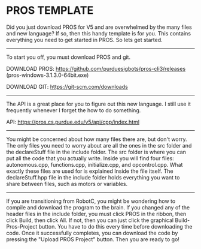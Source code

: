# PROS TEMPLATE
Did you just download PROS for V5 and are overwhelmed by the many files and new language? If so, then
this handy template is for you. This contains everything you need to get started in PROS. So lets get
started.

-----------------------------------------------------------------------------------------------------

To start you off, you must download PROS and git.

DOWNLOAD PROS: https://github.com/purduesigbots/pros-cli3/releases (pros-windows-3.1.3.0-64bit.exe)

DOWNLOAD GIT: https://git-scm.com/downloads

-----------------------------------------------------------------------------------------------------

The API is a great place for you to figure out this new language. I still use it frequently whenever
I forget the how to do something.

API: https://pros.cs.purdue.edu/v5/api/cpp/index.html

------------------------------------------------------------------------------------------------------

You might be concerned about how many files there are, but don't worry. The only files you need to worry
about are all the ones in the src folder and the declareStuff file in the include folder. The src folder
is where you can put all the code that you actually write. Inside you will find four files: autonomous.cpp,
functions.cpp, initialize.cpp, and opcontrol.cpp. What exactly these files are used for is explained Inside
the file itself. The declareStuff.hpp file in the include folder holds everything you want to share between
files, such as motors or variables.

-------------------------------------------------------------------------------------------------------

If you are transitioning from RobotC, you might be wondering how to compile and download the program to the
brain. If you changed any of the header files in the include folder, you must click PROS in the ribbon, then
click Build, then click All. If not, then you can just click the graphical Build-Pros-Project button. You have
to do this every time before downloading the code. Once it successfully completes, you can download the code by
pressing the "Upload PROS Project" button. Then you are ready to go!
